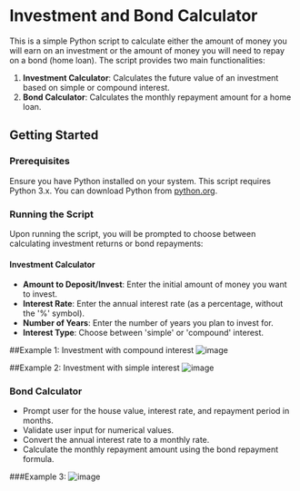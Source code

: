 # Investment and Bond Calculator

This is a simple Python script to calculate either the amount of money you will earn on an investment or the amount of money you will need to repay on a bond (home loan). The script provides two main functionalities:
1. **Investment Calculator**: Calculates the future value of an investment based on simple or compound interest.
2. **Bond Calculator**: Calculates the monthly repayment amount for a home loan.

## Getting Started

### Prerequisites

Ensure you have Python installed on your system. This script requires Python 3.x. You can download Python from [python.org](https://www.python.org/downloads/).


### Running the Script

Upon running the script, you will be prompted to choose between calculating investment returns or bond repayments:


#### Investment Calculator

- **Amount to Deposit/Invest**: Enter the initial amount of money you want to invest.
- **Interest Rate**: Enter the annual interest rate (as a percentage, without the '%' symbol).
- **Number of Years**: Enter the number of years you plan to invest for.
- **Interest Type**: Choose between 'simple' or 'compound' interest.

##Example 1: Investment with compound interest
![image](https://github.com/nkateko75/Python-Financial-calculator/assets/169161209/7953f56c-cd7d-43b2-b7af-412f992d0675)


##Example 2: Investment with simple interest
![image](https://github.com/nkateko75/Python-Financial-calculator/assets/169161209/538e68ec-1d53-4859-a797-945a92d40a32)


### Bond Calculator
- Prompt user for the house value, interest rate, and repayment period in months.
- Validate user input for numerical values.
- Convert the annual interest rate to a monthly rate.
- Calculate the monthly repayment amount using the bond repayment formula.

###Example 3:
![image](https://github.com/nkateko75/Python-Financial-calculator/assets/169161209/e73567fc-e0e2-466a-944a-fee376b36ec2)

